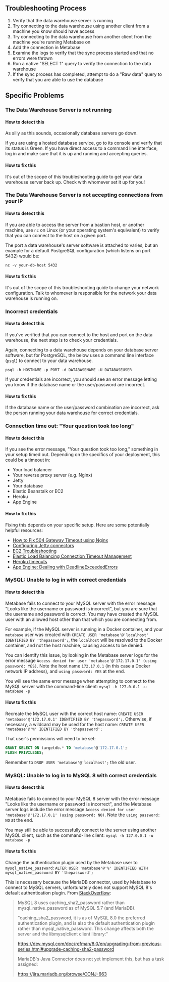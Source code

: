 ## Troubleshooting Process
1. Verify that the data warehouse server is running
2. Try connecting to the data warehouse using another client from a machine you know should have access
3. Try connecting to the data warehouse from another client from the machine you're running Metabase on
4. Add the connection in Metabase
5. Examine the logs to verify that the sync process started and that no errors were thrown
6. Run a native "SELECT 1" query to verify the connection to the data warehouse
7. If the sync process has completed, attempt to do a "Raw data" query to verify that you are able to use the database

## Specific Problems

### The Data Warehouse Server is not running
#### How to detect this
As silly as this sounds, occasionally database servers go down.

If you are using a hosted database service, go to its console and verify that its status is Green. If you have direct access to a command line interface, log in and make sure that it is up and running and accepting queries.

#### How to fix this
It's out of the scope of this troubleshooting guide to get your data warehouse server back up. Check with whomever set it up for you!


### The Data Warehouse Server is not accepting connections from your IP

#### How to detect this

If you are able to access the server from a bastion host, or another machine, use `nc` on Linux (or your operating system's equivalent) to verify that you can connect to the host on a given port.

The port a data warehouse's server software is attached to varies, but an example for a default PostgreSQL configuration (which listens on port 5432) would be:

`nc -v your-db-host 5432`

#### How to fix this
It's out of the scope of this troubleshooting guide to change your network configuration. Talk to whomever is responsible for the network your data warehouse is running on.


### Incorrect credentials

#### How to detect this
If you've verified that you can connect to the host and port on the data warehouse, the next step is to check your credentials.

Again, connecting to a data warehouse depends on your database server software, but for PostgreSQL, the below uses a command line interface (`psql`) to connect to your data warehouse.

`psql -h HOSTNAME -p PORT -d DATABASENAME -U DATABASEUSER`

If your credentials are incorrect, you should see an error message letting you know if the database name or the user/password are incorrect.

#### How to fix this
If the database name or the user/password combination are incorrect, ask the person running your data warehouse for correct credentials.


### Connection time out: "Your question took too long"

#### How to detect this
If you see the error message, "Your question took too long," something in your setup timed out. Depending on the specifics of your deployment, this could be a timeout in:

- Your load balancer
- Your reverse proxy server (e.g. Nginx)
- Jetty
- Your database
- Elastic Beanstalk or EC2
- Heroku
- App Engine

#### How to fix this
Fixing this depends on your specific setup. Here are some potentially helpful resources:

- [How to Fix 504 Gateway Timeout using Nginx](https://www.scalescale.com/tips/nginx/504-gateway-time-out-using-nginx/)
- [Configuring Jetty connectors](http://www.eclipse.org/jetty/documentation/9.3.x/configuring-connectors.html)
- [EC2 Troubleshooting](http://docs.aws.amazon.com/AWSEC2/latest/UserGuide/TroubleshootingInstancesConnecting.html)
- [Elastic Load Balancing Connection Timeout Management](https://aws.amazon.com/blogs/aws/elb-idle-timeout-control/)
- [Heroku timeouts](https://devcenter.heroku.com/articles/request-timeout)
- [App Engine: Dealing with DeadlineExceededErrors](https://cloud.google.com/appengine/articles/deadlineexceedederrors)


### MySQL: Unable to log in with correct credentials
#### How to detect this
Metabase fails to connect to your MySQL server with the error message "Looks like the username or password is incorrect", but you are sure that the username and password is correct. You may have created the MySQL user with an allowed host other than that which you are connecting from.

For example, if the MySQL server is running in a Docker container, and your `metabase` user was created with `CREATE USER 'metabase'@'localhost' IDENTIFIED BY 'thepassword';`, the `localhost` will be resolved to the Docker container, and not the host machine, causing access to be denied.

You can identify this issue, by looking in the Metabase server logs for the error message `Access denied for user 'metabase'@'172.17.0.1' (using password: YES)`. Note the host name `172.17.0.1` (in this case a Docker network IP address), and `using password: YES` at the end.

You will see the same error message when attempting to connect to the MySQL server with the command-line client: `mysql -h 127.0.0.1 -u metabase -p`

#### How to fix this
Recreate the MySQL user with the correct host name: `CREATE USER 'metabase'@'172.17.0.1' IDENTIFIED BY 'thepassword';`. Otherwise, if necessary, a wildcard may be used for the host name: `CREATE USER 'metabase'@'%' IDENTIFIED BY 'thepassword';`

That user's permissions will need to be set:

```sql
GRANT SELECT ON targetdb.* TO 'metabase'@'172.17.0.1';
FLUSH PRIVILEGES;
```

Remember to `DROP USER 'metabase'@'localhost';` the old user.


### MySQL: Unable to log in to MySQL 8 with correct credentials

#### How to detect this
Metabase fails to connect to your MySQL 8 server with the error message "Looks like the username or password is incorrect", and the Metabase server logs include the error message `Access denied for user 'metabase'@'172.17.0.1' (using password: NO)`. Note the `using password: NO` at the end.

You may still be able to successfully connect to the server using another MySQL client, such as the command-line client: `mysql -h 127.0.0.1 -u metabase -p`

#### How to fix this
Change the authentication plugin used by the Metabase user to `mysql_native_password`: `ALTER USER 'metabase'@'%' IDENTIFIED WITH mysql_native_password BY 'thepassword';`

This is necessary because the MariaDB connector, used by Metabase to connect to MySQL servers, unfortunately does not support MySQL 8's default authentication plugin. From [StackOverflow](https://stackoverflow.com/a/54190598):

> MySQL 8 uses caching_sha2_password rather than mysql_native_password as of MySQL 5.7 (and MariaDB).
>
> "caching_sha2_password, it is as of MySQL 8.0 the preferred authentication plugin, and is also the default authentication plugin rather than mysql_native_password. This change affects both the server and the libmysqlclient client library:"
>
> https://dev.mysql.com/doc/refman/8.0/en/upgrading-from-previous-series.html#upgrade-caching-sha2-password
>
> MariaDB's Java Connector does not yet implement this, but has a task assigned:
>
> https://jira.mariadb.org/browse/CONJ-663

